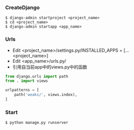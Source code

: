 ### CreateDjango
```shell
$ django-admin startproject <project_name>
$ cd <project_name>
$ django-admin startapp <app_name>
```
### Urls
- Edit <project_name>/settings.py/INSTALLED_APPS = [...<project_name>]
- Edit <app_name>/urls.py/
- 引用自当前app中的views.py中的函数
```python
from django.urls import path
from . import views

urlpatterns = [
    path('weaks/', views.index),
]

```

### Start 
```shell
$ python manage.py runserver
```


